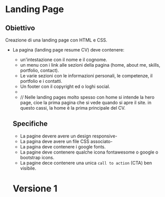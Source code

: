 # Landing Page

## Obiettivo

Creazione di una landing page con HTML e CSS.

- La pagina (landing page resume CV) deve contenere:
  - un'intestazione con il nome e il cognome.
  - un menu con i link alle sezioni della pagina (home, about me, skills, portfolio, contact).
  - Le varie sezioni con le informazioni personali, le competenze, il portfolio e i contatti.
  - Un footer con il copyright ed o loghi social.
  - 
  - // Nelle landing pages molto spesso con home si intende la hero page, cioe la prima pagina che si vede quando si apre il site. in questo cassi, la home è la prima principale del CV.


  ## Specifiche

  - La pagine devere avere un design responsive-
  - La pagina deve avere un file CSS associato-
  - La pagina deve contenere i google fonts.
  - La pagine deve contenere qualche icona fontawesome o google o bootstrap icons.
  - La pagine dece contenere una unica `call to action` (CTA) ben visibile.

  # Versione 1
